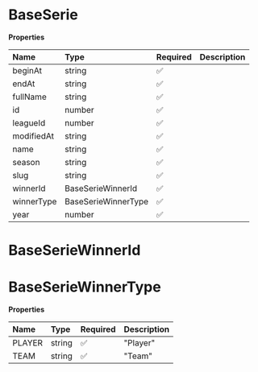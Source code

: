 # BaseSerie

**Properties**

| Name       | Type                | Required | Description |
| :--------- | :------------------ | :------- | :---------- |
| beginAt    | string              | ✅       |             |
| endAt      | string              | ✅       |             |
| fullName   | string              | ✅       |             |
| id         | number              | ✅       |             |
| leagueId   | number              | ✅       |             |
| modifiedAt | string              | ✅       |             |
| name       | string              | ✅       |             |
| season     | string              | ✅       |             |
| slug       | string              | ✅       |             |
| winnerId   | BaseSerieWinnerId   | ✅       |             |
| winnerType | BaseSerieWinnerType | ✅       |             |
| year       | number              | ✅       |             |

# BaseSerieWinnerId

# BaseSerieWinnerType

**Properties**

| Name   | Type   | Required | Description |
| :----- | :----- | :------- | :---------- |
| PLAYER | string | ✅       | "Player"    |
| TEAM   | string | ✅       | "Team"      |

<!-- This file was generated by liblab | https://liblab.com/ -->
